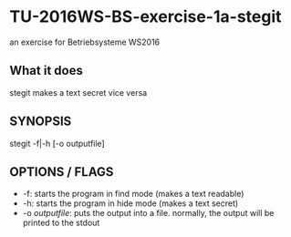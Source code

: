 # TU-2016WS-BS-exercise-1a-stegit
an exercise for Betriebsysteme WS2016 

## What it does
stegit makes a text secret vice versa

## SYNOPSIS
stegit -f|-h [-o outputfile]

## OPTIONS / FLAGS
* -f: starts the program in find mode (makes a text readable)
* -h: starts the program in hide mode (makes a text secret)
* -o *outputfile*: puts the output into a file. normally, the output will be printed to the stdout
